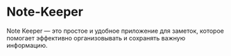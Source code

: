 # Note-Keeper
Note Keeper — это простое и удобное приложение для заметок, которое помогает эффективно организовывать и сохранять важную информацию. 

